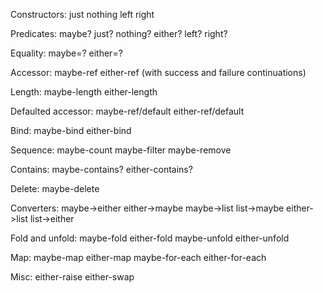 Constructors:  just nothing left right

Predicates:  maybe? just? nothing? either? left? right?

Equality: maybe=? either=?

Accessor: maybe-ref either-ref (with success and failure continuations)

Length: maybe-length either-length

Defaulted accessor: maybe-ref/default either-ref/default

Bind: maybe-bind either-bind

Sequence: maybe-count maybe-filter maybe-remove

Contains: maybe-contains? either-contains?

Delete: maybe-delete

Converters: maybe->either either->maybe maybe->list list->maybe either->list list->either

Fold and unfold: maybe-fold either-fold maybe-unfold either-unfold

Map: maybe-map either-map maybe-for-each either-for-each

Misc: either-raise either-swap
